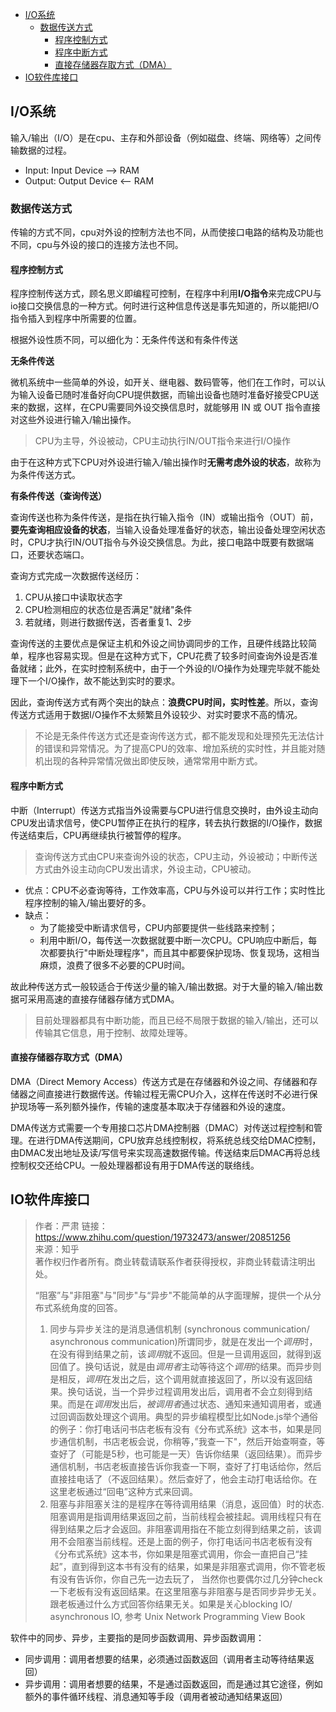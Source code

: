 
<!-- TOC -->

- [I/O系统](#io系统)
    - [数据传送方式](#数据传送方式)
        - [程序控制方式](#程序控制方式)
        - [程序中断方式](#程序中断方式)
        - [直接存储器存取方式（DMA）](#直接存储器存取方式dma)
- [IO软件库接口](#io软件库接口)

<!-- /TOC -->

## I/O系统

输入/输出（I/O）是在cpu、主存和外部设备（例如磁盘、终端、网络等）之间传输数据的过程。

- Input: Input Device --> RAM
- Output: Output Device <-- RAM

<!-- 传输数据的方式有：
- 程序控制
    - 无条件传送方式
    - 有条件传送方式
- 程序中断
- 直接存储器DMA -->

### 数据传送方式

传输的方式不同，cpu对外设的控制方法也不同，从而使接口电路的结构及功能也不同，cpu与外设的接口的连接方法也不同。

#### 程序控制方式

程序控制传送方式，顾名思义即编程可控制，在程序中利用**I/O指令**来完成CPU与io接口交换信息的一种方式。何时进行这种信息传送是事先知道的，所以能把I/O指令插入到程序中所需要的位置。

根据外设性质不同，可以细化为：无条件传送和有条件传送

**无条件传送**

微机系统中一些简单的外设，如开关、继电器、数码管等，他们在工作时，可以认为输入设备已随时准备好向CPU提供数据，而输出设备也随时准备好接受CPU送来的数据，这样，在CPU需要同外设交换信息时，就能够用 IN 或 OUT 指令直接对这些外设进行输入/输出操作。

> CPU为主导，外设被动，CPU主动执行IN/OUT指令来进行I/O操作 

由于在这种方式下CPU对外设进行输入/输出操作时**无需考虑外设的状态**，故称为为条件传送方式。


**有条件传送（查询传送）**

查询传送也称为条件传送，是指在执行输入指令（IN）或输出指令（OUT）前，**要先查询相应设备的状态**，当输入设备处理准备好的状态，输出设备处理空闲状态时，CPU才执行IN/OUT指令与外设交换信息。为此，接口电路中既要有数据端口，还要状态端口。

查询方式完成一次数据传送经历：
1. CPU从接口中读取状态字
2. CPU检测相应的状态位是否满足"就绪"条件
3. 若就绪，则进行数据传送，否者重复1、2步

查询传送的主要优点是保证主机和外设之间协调同步的工作，且硬件线路比较简单，程序也容易实现。但是在这种方式下，CPU花费了较多时间查询外设是否准备就绪；此外，在实时控制系统中，由于一个外设的I/O操作为处理完毕就不能处理下一个I/O操作，故不能达到实时的要求。

因此，查询传送方式有两个突出的缺点：**浪费CPU时间，实时性差**。所以，查询传送方式适用于数据I/O操作不太频繁且外设较少、对实时要求不高的情况。

> 不论是无条件传送方式还是查询传送方式，都不能发现和处理预先无法估计的错误和异常情况。为了提高CPU的效率、增加系统的实时性，并且能对随机出现的各种异常情况做出即使反映，通常常用中断方式。

#### 程序中断方式

中断（Interrupt）传送方式指当外设需要与CPU进行信息交换时，由外设主动向CPU发出请求信号，使CPU暂停正在执行的程序，转去执行数据的I/O操作，数据传送结束后，CPU再继续执行被暂停的程序。

>查询传送方式由CPU来查询外设的状态，CPU主动，外设被动；中断传送方式由外设主动向CPU发出请求，外设主动，CPU被动。

- 优点：CPU不必查询等待，工作效率高，CPU与外设可以并行工作；实时性比程序控制的输入/输出要好的多。
- 缺点：
    - 为了能接受中断请求信号，CPU内部要提供一些线路来控制；
    - 利用中断I/O，每传送一次数据就要中断一次CPU。CPU响应中断后，每次都要执行"中断处理程序"，而且其中都要保护现场、恢复现场，这相当麻烦，浪费了很多不必要的CPU时间。
    
故此种传送方式一般较适合于传送少量的输入/输出数据。对于大量的输入/输出数据可采用高速的直接存储器存储方式DMA。

> 目前处理器都具有中断功能，而且已经不局限于数据的输入/输出，还可以传输其它信息，用于控制、故障处理等。


#### 直接存储器存取方式（DMA）

DMA（Direct Memory Access）传送方式是在存储器和外设之间、存储器和存储器之间直接进行数据传送。传输过程无需CPU介入，这样在传送时不必进行保护现场等一系列额外操作，传输的速度基本取决于存储器和外设的速度。

DMA传送方式需要一个专用接口芯片DMA控制器（DMAC）对传送过程控制和管理。在进行DMA传送期间，CPU放弃总线控制权，将系统总线交给DMAC控制，由DMAC发出地址及读/写信号来实现高速数据传输。传送结束后DMAC再将总线控制权交还给CPU。一般处理器都设有用于DMA传送的联络线。

<!-- I/O设备一般由机械部件和电子部件组成。电子部件称作设备控制器（device controller）或适配器（adapter）。 -->

## IO软件库接口


> 作者：严肃
> 链接：https://www.zhihu.com/question/19732473/answer/20851256  
> 来源：知乎  
> 著作权归作者所有。商业转载请联系作者获得授权，非商业转载请注明出处。  
>
>“阻塞”与"非阻塞"与"同步"与“异步"不能简单的从字面理解，提供一个从分布式系统角度的回答。  
> 1. 同步与异步关注的是消息通信机制 (synchronous communication/ asynchronous communication)所谓同步，就是在发出一个*调用*时，在没有得到结果之前，该*调用*就不返回。但是一旦调用返回，就得到返回值了。换句话说，就是由*调用者*主动等待这个*调用*的结果。而异步则是相反，*调用*在发出之后，这个调用就直接返回了，所以没有返回结果。换句话说，当一个异步过程调用发出后，调用者不会立刻得到结果。而是在*调用*发出后，*被调用者*通过状态、通知来通知调用者，或通过回调函数处理这个调用。典型的异步编程模型比如Node.js举个通俗的例子：你打电话问书店老板有没有《分布式系统》这本书，如果是同步通信机制，书店老板会说，你稍等，”我查一下"，然后开始查啊查，等查好了（可能是5秒，也可能是一天）告诉你结果（返回结果）。而异步通信机制，书店老板直接告诉你我查一下啊，查好了打电话给你，然后直接挂电话了（不返回结果）。然后查好了，他会主动打电话给你。在这里老板通过“回电”这种方式来回调。  
>2. 阻塞与非阻塞关注的是程序在等待调用结果（消息，返回值）时的状态.阻塞调用是指调用结果返回之前，当前线程会被挂起。调用线程只有在得到结果之后才会返回。非阻塞调用指在不能立刻得到结果之前，该调用不会阻塞当前线程。还是上面的例子，你打电话问书店老板有没有《分布式系统》这本书，你如果是阻塞式调用，你会一直把自己“挂起”，直到得到这本书有没有的结果，如果是非阻塞式调用，你不管老板有没有告诉你，你自己先一边去玩了， 当然你也要偶尔过几分钟check一下老板有没有返回结果。在这里阻塞与非阻塞与是否同步异步无关。跟老板通过什么方式回答你结果无关。如果是关心blocking IO/ asynchronous IO, 参考  Unix Network Programming View Book

软件中的同步、异步，主要指的是同步函数调用、异步函数调用：
- 同步调用：调用者想要的结果，必须通过函数返回（调用者主动等待结果返回）
- 异步调用：调用者想要的结果，不是通过函数返回，而是通过其它途径，例如额外的事件循环线程、消息通知等手段（调用者被动通知结果返回）

